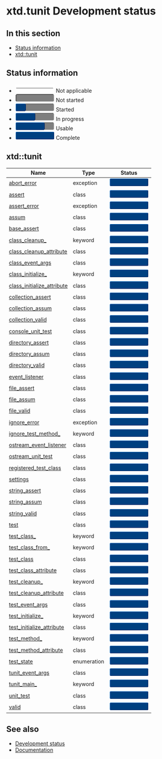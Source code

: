 # xtd.tunit Development status

## In this section

* [Status information](#status-information)
* [xtd::tunit](#xtdtunit)

## Status information

* ![progress](/pictures/progress_ina.png) Not applicable
* ![progress](/pictures/progress0.png) Not started
* ![progress](/pictures/progress25.png) Started
* ![progress](/pictures/progress50.png) In progress
* ![progress](/pictures/progress75.png) Usable
* ![progress](/pictures/progress100.png) Complete

## xtd::tunit

| Name                                                                                                                                      | Type         | Status                                 |
| ----------------------------------------------------------------------------------------------------------------------------------------- | ------------ | -------------------------------------- |
| [abort_error](https://github.com/gammasoft71/xtd/tree/master/src/xtd.forms/include/xtd/tunit/abort_error.h)                               | exception    | ![progress](/pictures/progress100.png) |
| [assert](https://github.com/gammasoft71/xtd/tree/master/src/xtd.forms/include/xtd/tunit/assert.h)                                         | class        | ![progress](/pictures/progress100.png) |
| [assert_error](https://github.com/gammasoft71/xtd/tree/master/src/xtd.forms/include/xtd/tunit/assert_error.h)                             | exception    | ![progress](/pictures/progress100.png) |
| [assum](https://github.com/gammasoft71/xtd/tree/master/src/xtd.forms/include/xtd/tunit/assum.h)                                           | class        | ![progress](/pictures/progress100.png) |
| [base_assert](https://github.com/gammasoft71/xtd/tree/master/src/xtd.forms/include/xtd/tunit/base_assert.h)                               | class        | ![progress](/pictures/progress100.png) |
| [class_cleanup_](https://github.com/gammasoft71/xtd/tree/master/src/xtd.forms/include/xtd/tunit/class_cleanup_attribute.h)                | keyword      | ![progress](/pictures/progress100.png) |
| [class_cleanup_attribute](https://github.com/gammasoft71/xtd/tree/master/src/xtd.forms/include/xtd/tunit/class_cleanup_attribute.h)       | class        | ![progress](/pictures/progress100.png) |
| [class_event_args](https://github.com/gammasoft71/xtd/tree/master/src/xtd.forms/include/xtd/tunit/class_event_args.h)                     | class        | ![progress](/pictures/progress100.png) |
| [class_initialize_](https://github.com/gammasoft71/xtd/tree/master/src/xtd.forms/include/xtd/tunit/class_initialize_attribute.h)          | keyword      | ![progress](/pictures/progress100.png) |
| [class_initialize_attribute](https://github.com/gammasoft71/xtd/tree/master/src/xtd.forms/include/xtd/tunit/class_initialize_attribute.h) | class        | ![progress](/pictures/progress100.png) |
| [collection_assert](https://github.com/gammasoft71/xtd/tree/master/src/xtd.forms/include/xtd/tunit/collection_assert.h)                   | class        | ![progress](/pictures/progress100.png) |
| [collection_assum](https://github.com/gammasoft71/xtd/tree/master/src/xtd.forms/include/xtd/tunit/collection_assum.h)                     | class        | ![progress](/pictures/progress100.png) |
| [collection_valid](https://github.com/gammasoft71/xtd/tree/master/src/xtd.forms/include/xtd/tunit/collection_valid.h)                     | class        | ![progress](/pictures/progress100.png) |
| [console_unit_test](https://github.com/gammasoft71/xtd/tree/master/src/xtd.forms/include/xtd/tunit/console_unit_test.h)                   | class        | ![progress](/pictures/progress100.png) |
| [directory_assert](https://github.com/gammasoft71/xtd/tree/master/src/xtd.forms/include/xtd/tunit/directory_assert.h)                     | class        | ![progress](/pictures/progress100.png) |
| [directory_assum](https://github.com/gammasoft71/xtd/tree/master/src/xtd.forms/include/xtd/tunit/directory_assum.h)                       | class        | ![progress](/pictures/progress100.png) |
| [directory_valid](https://github.com/gammasoft71/xtd/tree/master/src/xtd.forms/include/xtd/tunit/directory_valid.h)                       | class        | ![progress](/pictures/progress100.png) |
| [event_listener](https://github.com/gammasoft71/xtd/tree/master/src/xtd.forms/include/xtd/tunit/event_listener.h)                         | class        | ![progress](/pictures/progress100.png) |
| [file_assert](https://github.com/gammasoft71/xtd/tree/master/src/xtd.forms/include/xtd/tunit/file_assert.h)                               | class        | ![progress](/pictures/progress100.png) |
| [file_assum](https://github.com/gammasoft71/xtd/tree/master/src/xtd.forms/include/xtd/tunit/file_assum.h)                                 | class        | ![progress](/pictures/progress100.png) |
| [file_valid](https://github.com/gammasoft71/xtd/tree/master/src/xtd.forms/include/xtd/tunit/file_valid.h)                                 | class        | ![progress](/pictures/progress100.png) |
| [ignore_error](https://github.com/gammasoft71/xtd/tree/master/src/xtd.forms/include/xtd/tunit/ignore_error.h)                             | exception    | ![progress](/pictures/progress100.png) |
| [ignore_test_method_](https://github.com/gammasoft71/xtd/tree/master/src/xtd.forms/include/xtd/tunit/test_method_attribute.h)             | keyword      | ![progress](/pictures/progress100.png) |
| [ostream_event_listener](https://github.com/gammasoft71/xtd/tree/master/src/xtd.forms/include/xtd/tunit/ostream_event_listener.h)         | class        | ![progress](/pictures/progress100.png) |
| [ostream_unit_test](https://github.com/gammasoft71/xtd/tree/master/src/xtd.forms/include/xtd/tunit/ostream_unit_test.h)                   | class        | ![progress](/pictures/progress100.png) |
| [registered_test_class](https://github.com/gammasoft71/xtd/tree/master/src/xtd.forms/include/xtd/tunit/registered_test_class.h)           | class        | ![progress](/pictures/progress100.png) |
| [settings](https://github.com/gammasoft71/xtd/tree/master/src/xtd.forms/include/xtd/tunit/settings.h)                                     | class        | ![progress](/pictures/progress100.png) |
| [string_assert](https://github.com/gammasoft71/xtd/tree/master/src/xtd.forms/include/xtd/tunit/string_assert.h)                           | class        | ![progress](/pictures/progress100.png) |
| [string_assum](https://github.com/gammasoft71/xtd/tree/master/src/xtd.forms/include/xtd/tunit/string_assum.h)                             | class        | ![progress](/pictures/progress100.png) |
| [string_valid](https://github.com/gammasoft71/xtd/tree/master/src/xtd.forms/include/xtd/tunit/string_valid.h)                             | class        | ![progress](/pictures/progress100.png) |
| [test](https://github.com/gammasoft71/xtd/tree/master/src/xtd.forms/include/xtd/tunit/test.h)                                             | class        | ![progress](/pictures/progress100.png) |
| [test_class_](https://github.com/gammasoft71/xtd/tree/master/src/xtd.forms/include/xtd/tunit/test_class.h)                                | keyword      | ![progress](/pictures/progress100.png) |
| [test_class_from_](https://github.com/gammasoft71/xtd/tree/master/src/xtd.forms/include/xtd/tunit/test_class.h)                           | keyword      | ![progress](/pictures/progress100.png) |
| [test_class](https://github.com/gammasoft71/xtd/tree/master/src/xtd.forms/include/xtd/tunit/test_class.h)                                 | class        | ![progress](/pictures/progress100.png) |
| [test_class_attribute](https://github.com/gammasoft71/xtd/tree/master/src/xtd.forms/include/xtd/tunit/test_class_attribute.h)             | class        | ![progress](/pictures/progress100.png) |
| [test_cleanup_](https://github.com/gammasoft71/xtd/tree/master/src/xtd.forms/include/xtd/tunit/test_cleanup_attribute.h)                  | keyword      | ![progress](/pictures/progress100.png) |
| [test_cleanup_attribute](https://github.com/gammasoft71/xtd/tree/master/src/xtd.forms/include/xtd/tunit/test_cleanup_attribute.h)         | class        | ![progress](/pictures/progress100.png) |
| [test_event_args](https://github.com/gammasoft71/xtd/tree/master/src/xtd.forms/include/xtd/tunit/test_event_args.h)                       | class        | ![progress](/pictures/progress100.png) |
| [test_initialize_](https://github.com/gammasoft71/xtd/tree/master/src/xtd.forms/include/xtd/tunit/test_initialize_attribute.h)            | keyword      | ![progress](/pictures/progress100.png) |
| [test_initialize_attribute](https://github.com/gammasoft71/xtd/tree/master/src/xtd.forms/include/xtd/tunit/test_initialize_attribute.h)   | class        | ![progress](/pictures/progress100.png) |
| [test_method_](https://github.com/gammasoft71/xtd/tree/master/src/xtd.forms/include/xtd/tunit/test_method_attribute.h)                    | keyword      | ![progress](/pictures/progress100.png) |
| [test_method_attribute](https://github.com/gammasoft71/xtd/tree/master/src/xtd.forms/include/xtd/tunit/test_method_attribute.h)           | class        | ![progress](/pictures/progress100.png) |
| [test_state](https://github.com/gammasoft71/xtd/tree/master/src/xtd.forms/include/xtd/tunit/test_state.h)                                 | enumeration  | ![progress](/pictures/progress100.png) |
| [tunit_event_args](https://github.com/gammasoft71/xtd/tree/master/src/xtd.forms/include/xtd/tunit/tunit_event_args.h)                     | class        | ![progress](/pictures/progress100.png) |
| [tunit_main_](https://github.com/gammasoft71/xtd/tree/master/src/xtd.forms/include/xtd/tunit/tunit_main.h)                                | keyword      | ![progress](/pictures/progress100.png) |
| [unit_test](https://github.com/gammasoft71/xtd/tree/master/src/xtd.forms/include/xtd/tunit/unit_test.h)                                   | class        | ![progress](/pictures/progress100.png) |
| [valid](https://github.com/gammasoft71/xtd/tree/master/src/xtd.forms/include/xtd/tunit/valid.h)                                           | class        | ![progress](/pictures/progress100.png) |

## See also

* [Development status](/docs/documentation/Development%20status)
* [Documentation](/docs/documentation)
